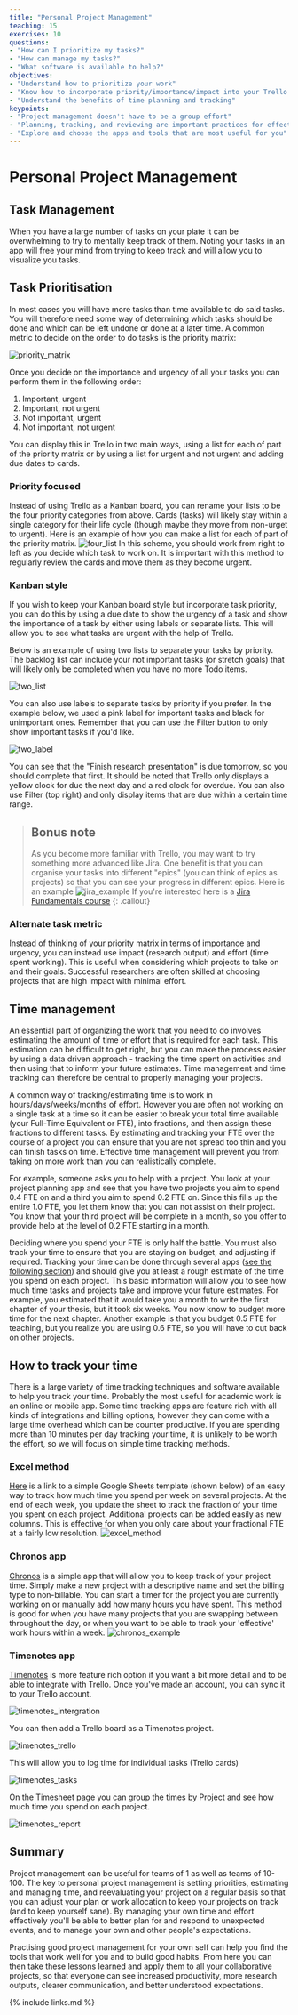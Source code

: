 ```yaml
---
title: "Personal Project Management"
teaching: 15
exercises: 10
questions:
- "How can I prioritize my tasks?"
- "How can manage my tasks?"
- "What software is available to help?"
objectives:
- "Understand how to prioritize your work"
- "Know how to incorporate priority/importance/impact into your Trello boards"
- "Understand the benefits of time planning and tracking"
keypoints:
- "Project management doesn't have to be a group effort"
- "Planning, tracking, and reviewing are important practices for effective time management"
- "Explore and choose the apps and tools that are most useful for you"
---
```


# Personal Project Management

## Task Management
When you have a large number of tasks on your plate it can be overwhelming to try to mentally keep track of them.
Noting your tasks in an app will free your mind from trying to keep track and will allow you to visualize you tasks.

## Task Prioritisation
In most cases you will have more tasks than time available to do said tasks.
You will therefore need some way of determining which tasks should be done and which can be left undone or done at a later time.
A common metric to decide on the order to do tasks is the priority matrix:

![priority_matrix](../fig/priority_matrix.png)

Once you decide on the importance and urgency of all your tasks you can perform them in the following order:
1. Important, urgent
2. Important, not urgent
3. Not important, urgent
4. Not important, not urgent

You can display this in Trello in two main ways, using a list for each of part of the priority matrix or by using a list for urgent and not urgent and adding due dates to cards.

### Priority focused
Instead of using Trello as a Kanban board, you can rename your lists to be the four priority categories from above.
Cards (tasks) will likely stay within a single category for their life cycle (though maybe they move from non-urget to urgent).
Here is an example of how you can make a list for each of part of the priority matrix.
![four_list](../fig/four_list.png)
In this scheme, you should work from right to left as you decide which task to work on.
It is important with this method to regularly review the cards and move them as they become urgent.

### Kanban style
If you wish to keep your Kanban board style but incorporate task priority, you can do this by using a due date to show the urgency of a task and show the importance of a task by either using labels or separate lists.
This will allow you to see what tasks are urgent with the help of Trello.

Below is an example of using two lists to separate your tasks by priority. The backlog list can include your not important tasks (or stretch goals) that will likely only be completed when you have no more Todo items.

![two_list](../fig/two_list.png)

You can also use labels to separate tasks by priority if you prefer. In the example below, we used a pink label for important tasks and black for unimportant ones. Remember that you can use the Filter button to only show important tasks if you'd like.

![two_label](../fig/two_label.png)


You can see that the "Finish research presentation" is due tomorrow, so you should complete that first. It should be noted that Trello only displays a yellow clock for due the next day and a red clock for overdue.
You can also use Filter (top right) and only display items that are due within a certain time range.


> ## Bonus note
> As you become more familiar with Trello, you may want to try something more advanced like Jira. One benefit is that you can organise your tasks into different "epics" (you can think of epics as projects) so that you can see your progress in different epics. Here is an example
> ![jira_example](../fig/jira_example.png)
> If you're interested here is a [Jira Fundamentals course](https://university.atlassian.com/student/collection/850385/path/1083901)
{: .callout}

### Alternate task metric
Instead of thinking of your priority matrix in terms of importance and urgency, you can instead use impact (research output) and effort (time spent working).
This is useful when considering which projects to take on and their goals.
Successful researchers are often skilled at choosing projects that are high impact with minimal effort.

## Time management
An essential part of organizing the work that you need to do involves estimating the amount of time or effort that is required for each task.
This estimation can be difficult to get right, but you can make the process easier by using a data driven approach - tracking the time spent on activities and then using that to inform your future estimates.
Time management and time tracking can therefore be central to properly managing your projects.

A common way of tracking/estimating time is to work in hours/days/weeks/months of effort.
However you are often not working on a single task at a time so it can be easier to break your total time available (your Full-Time Equivalent or FTE), into fractions, and then assign these fractions to different tasks.
By estimating and tracking your FTE over the course of a project you can ensure that you are not spread too thin and you can finish tasks on time.
Effective time management will prevent you from taking on more work than you can realistically complete.

For example, someone asks you to help with a project.
You look at your project planning app and see that you have two projects you aim to spend 0.4 FTE on and a third you aim to spend 0.2 FTE on.
Since this fills up the entire 1.0 FTE, you let them know that you can not assist on their project.
You know that your third project will be complete in a month, so you offer to provide help at the level of 0.2 FTE starting in a month.

Deciding where you spend your FTE is only half the battle.
You must also track your time to ensure that you are staying on budget, and adjusting if required.
Tracking your time can be done through several apps ([see the following section](#time-tracking-apps)) and should give you at least a rough estimate of the time you spend on each project.
This basic information will allow you to see how much time tasks and projects take and improve your future estimates.
For example, you estimated that it would take you a month to write the first chapter of your thesis, but it took six weeks.
You now know to budget more time for the next chapter.
Another example is that you budget 0.5 FTE for teaching, but you realize you are using 0.6 FTE, so you will have to cut back on other projects.

## How to track your time
There is a large variety of time tracking techniques and software available to help you track your time.
Probably the most useful for academic work is an online or mobile app.
Some time tracking apps are feature rich with all kinds of integrations and billing options, however they can come with a large time overhead which can be counter productive.
If you are spending more than 10 minutes per day tracking your time, it is unlikely to be worth the effort, so we will focus on simple time tracking methods.

### Excel method
[Here](https://docs.google.com/spreadsheets/d/1SGGcZE7vZULR72iWkuvSsmgca2sCJEu9CWxWDEVF2L0/edit?usp=sharing) is a link to a simple Google Sheets template (shown below) of an easy way to track how much time you spend per week on several projects.
At the end of each week, you update the sheet to track the fraction of your time you spent on each project.
Additional projects can be added easily as new columns.
This is effective for when you only care about your fractional FTE at a fairly low resolution.
![excel_method](../fig/ExcelMethod.png)

### Chronos app
[Chronos](https://app.chronostimetracking.com/) is a simple app that will allow you to keep track of your project time.
Simply make a new project with a descriptive name and set the billing type to non-billable.
You can start a timer for the project you are currently working on or manually add how many hours you have spent.
This method is good for when you have many projects that you are swapping between throughout the day, or when you want to be able to track your 'effective' work hours within a week.
![chronos_example](../fig/chronos_example.png)

### Timenotes app
[Timenotes](https://timenotes.io/) is more feature rich option if you want a bit more detail and to be able to integrate with Trello.
Once you've made an account, you can sync it to your Trello account.

![timenotes_intergration](../fig/timenotes_intergration.png)

You can then add a Trello board as a Timenotes project.

![timenotes_trello](../fig/timenotes_trello.png)

This will allow you to log time for individual tasks (Trello cards)

![timenotes_tasks](../fig/timenotes_tasks.png)

On the Timesheet page you can group the times by Project and see how much time you spend on each project.

![timenotes_report](../fig/timenotes_report.png)

## Summary
Project management can be useful for teams of 1 as well as teams of 10-100.
The key to personal project management is setting priorities, estimating and managing time, and reevaluating your project on a regular basis so that you can adjust your plan or work allocation to keep your projects on track (and to keep yourself sane).
By managing your own time and effort effectively you'll be able to better plan for and respond to unexpected events, and to manage your own and other people's expectations.

Practising good project management for your own self can help you find the tools that work well for you and to build good habits.
From here you can then take these lessons learned and apply them to all your collaborative projects, so that everyone can see increased productivity, more research outputs, clearer communication, and better understood expectations.

{% include links.md %}

